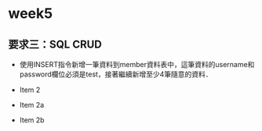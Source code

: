 # week5

## 要求三：SQL CRUD

* 使用INSERT指令新增一筆資料到member資料表中，這筆資料的username和password欄位必須是test，接著繼續新增至少4筆隨意的資料．

* Item 2
* Item 2a
* Item 2b
